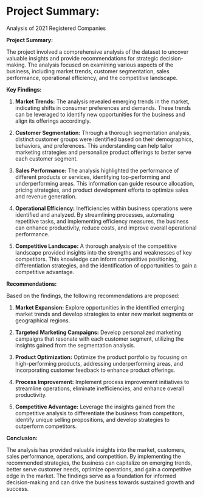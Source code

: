 # Project Summary: 
 Analysis of 2021 Registered Companies


**Project Summary:**

The project involved a comprehensive analysis of the dataset to uncover valuable insights and provide recommendations for strategic decision-making. The analysis focused on examining various aspects of the business, including market trends, customer segmentation, sales performance, operational efficiency, and the competitive landscape.

**Key Findings:**

1. **Market Trends:** The analysis revealed emerging trends in the market, indicating shifts in consumer preferences and demands. These trends can be leveraged to identify new opportunities for the business and align its offerings accordingly.

2. **Customer Segmentation:** Through a thorough segmentation analysis, distinct customer groups were identified based on their demographics, behaviors, and preferences. This understanding can help tailor marketing strategies and personalize product offerings to better serve each customer segment.

3. **Sales Performance:** The analysis highlighted the performance of different products or services, identifying top-performing and underperforming areas. This information can guide resource allocation, pricing strategies, and product development efforts to optimize sales and revenue generation.

4. **Operational Efficiency:** Inefficiencies within business operations were identified and analyzed. By streamlining processes, automating repetitive tasks, and implementing efficiency measures, the business can enhance productivity, reduce costs, and improve overall operational performance.

5. **Competitive Landscape:** A thorough analysis of the competitive landscape provided insights into the strengths and weaknesses of key competitors. This knowledge can inform competitive positioning, differentiation strategies, and the identification of opportunities to gain a competitive advantage.

**Recommendations:**

Based on the findings, the following recommendations are proposed:

1. **Market Expansion:** Explore opportunities in the identified emerging market trends and develop strategies to enter new market segments or geographical regions.

2. **Targeted Marketing Campaigns:** Develop personalized marketing campaigns that resonate with each customer segment, utilizing the insights gained from the segmentation analysis.

3. **Product Optimization:** Optimize the product portfolio by focusing on high-performing products, addressing underperforming areas, and incorporating customer feedback to enhance product offerings.

4. **Process Improvement:** Implement process improvement initiatives to streamline operations, eliminate inefficiencies, and enhance overall productivity.

5. **Competitive Advantage:** Leverage the insights gained from the competitive analysis to differentiate the business from competitors, identify unique selling propositions, and develop strategies to outperform competitors.

**Conclusion:**

The analysis has provided valuable insights into the market, customers, sales performance, operations, and competition. By implementing the recommended strategies, the business can capitalize on emerging trends, better serve customer needs, optimize operations, and gain a competitive edge in the market. The findings serve as a foundation for informed decision-making and can drive the business towards sustained growth and success.
